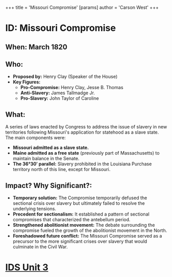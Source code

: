 +++
 title = 'Missouri Compromise'
[params]
	author = 'Carson West'
+++
# ID: Missouri Compromise

## When: March 1820

## Who: 
* **Proposed by:** Henry Clay (Speaker of the House)
* **Key Figures:** 
    * **Pro-Compromise:** Henry Clay, Jesse B. Thomas
    * **Anti-Slavery:** James Tallmadge Jr. 
    * **Pro-Slavery:** John Taylor of Caroline

## What: 
A series of laws enacted by Congress to address the issue of slavery in new territories following Missouri's application for statehood as a slave state. The main components were:
* **Missouri admitted as a slave state.**
* **Maine admitted as a free state** (previously part of Massachusetts) to maintain balance in the Senate.
* **The 36°30′ parallel:** Slavery prohibited in the Louisiana Purchase territory north of this line, except for Missouri.

## Impact? Why Significant?: 
* **Temporary solution:** The Compromise temporarily defused the sectional crisis over slavery but ultimately failed to resolve the underlying tensions.
* **Precedent for sectionalism:** It established a pattern of sectional compromises that characterized the antebellum period. 
* **Strengthened abolitionist movement:**  The debate surrounding the compromise fueled the growth of the abolitionist movement in the North.
* **Foreshadowed future conflict:**  The Missouri Compromise served as a precursor to the more significant crises over slavery that would culminate in the Civil War. 

# [IDS Unit 3](./../ids-unit-3/)